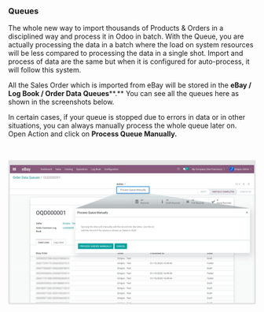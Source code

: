 
### Queues



The whole new way to import thousands of Products & Orders in a disciplined way and process it in Odoo in batch. With the Queue, you are actually processing the data in a batch where the load on system resources will be less compared to processing the data in a single shot. Import and process of data are the same but when it is configured for auto-process, it will follow this system.


All the Sales Order which is imported from eBay will be stored in the **eBay / Log Book / Order Data Queues****.** You can see all the queues here as shown in the screenshots below.


In certain cases, if your queue is stopped due to errors in data or in other situations, you can always manually process the whole queue later on. Open Action and click on **Process Queue Manually.**


 


![](./images/11-3-1.png)



